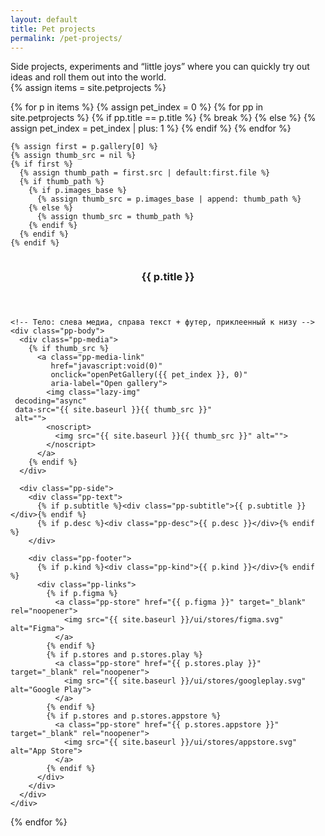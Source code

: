 ```yaml
---
layout: default
title: Pet projects
permalink: /pet-projects/
---
```

<!-- краткое описание раздела, как «лейбл кейса», но только текст -->
<div class="pet-meta">
  <div class="case-summary2">
    Side projects, experiments and&nbsp;&ldquo;little joys&rdquo; where you&nbsp;can quickly try&nbsp;out ideas and&nbsp;roll them out into&nbsp;the&nbsp;world.
  </div>
</div>

<div class="pp-grid">
  {% assign items = site.petprojects %}

  {% for p in items %}
    {% assign pet_index = 0 %}
    {% for pp in site.petprojects %}
      {% if pp.title == p.title %}
        {% break %}
      {% else %}
        {% assign pet_index = pet_index | plus: 1 %}
      {% endif %}
    {% endfor %}

    {% assign first = p.gallery[0] %}
    {% assign thumb_src = nil %}
    {% if first %}
      {% assign thumb_path = first.src | default:first.file %}
      {% if thumb_path %}
        {% if p.images_base %}
          {% assign thumb_src = p.images_base | append: thumb_path %}
        {% else %}
          {% assign thumb_src = thumb_path %}
        {% endif %}
      {% endif %}
    {% endif %}

  <article class="pp-card">
    <!-- Шапка -->
    <header class="pp-header">
      <img class="pp-icon" src="{{ site.baseurl }}{{ p.icon }}" alt="">
      <h3 class="pp-title">{{ p.title }}</h3>
    </header>

    <!-- Тело: слева медиа, справа текст + футер, приклеенный к низу -->
    <div class="pp-body">
      <div class="pp-media">
        {% if thumb_src %}
          <a class="pp-media-link"
             href="javascript:void(0)"
             onclick="openPetGallery({{ pet_index }}, 0)"
             aria-label="Open gallery">
            <img class="lazy-img"
     decoding="async"
     data-src="{{ site.baseurl }}{{ thumb_src }}"
     alt="">
            <noscript>
              <img src="{{ site.baseurl }}{{ thumb_src }}" alt="">
            </noscript>
          </a>
        {% endif %}
      </div>

      <div class="pp-side">
        <div class="pp-text">
          {% if p.subtitle %}<div class="pp-subtitle">{{ p.subtitle }}</div>{% endif %}
          {% if p.desc %}<div class="pp-desc">{{ p.desc }}</div>{% endif %}
        </div>

        <div class="pp-footer">
          {% if p.kind %}<div class="pp-kind">{{ p.kind }}</div>{% endif %}
          <div class="pp-links">
            {% if p.figma %}
              <a class="pp-store" href="{{ p.figma }}" target="_blank" rel="noopener">
                <img src="{{ site.baseurl }}/ui/stores/figma.svg" alt="Figma">
              </a>
            {% endif %}
            {% if p.stores and p.stores.play %}
              <a class="pp-store" href="{{ p.stores.play }}" target="_blank" rel="noopener">
                <img src="{{ site.baseurl }}/ui/stores/googleplay.svg" alt="Google Play">
              </a>
            {% endif %}
            {% if p.stores and p.stores.appstore %}
              <a class="pp-store" href="{{ p.stores.appstore }}" target="_blank" rel="noopener">
                <img src="{{ site.baseurl }}/ui/stores/appstore.svg" alt="App Store">
              </a>
            {% endif %}
          </div>
        </div>
      </div>
    </div>
  </article>
  {% endfor %}
</div>

<!-- используем общий lightbox из default.html -->
<div id="lightbox" class="lightbox" style="display:none;">
  <div class="lightbox-bg" onclick="closeLightbox()"></div>
  <div class="lightbox-content">
    <button class="lightbox-close" onclick="closeLightbox()" aria-label="Close">
      <img src="{{ site.baseurl }}/ui/lightbox_close.svg" width="36" height="36" alt="Close">
    </button>
        <button class="lightbox-arrow left" onclick="lightboxPrev()" aria-label="Previous">
      <img src="{{ site.baseurl }}/ui/lightbox_arrow_left.svg" width="36" height="36" alt="Prev">
    </button>
    <div class="lightbox-stage">
      <img id="lightbox-img" class="lightbox-img" src="">
      {% include lightbox_loader.html %}
    </div>
    <button class="lightbox-arrow right" onclick="lightboxNext()" aria-label="Next">
      <img src="{{ site.baseurl }}/ui/lightbox_arrow_right.svg" width="36" height="36" alt="Next">
    </button>
    <div id="lightbox-caption" class="lightbox-caption"></div>
    <div id="lightbox-thumbs" class="lightbox-thumbs-wrap" aria-label="Gallery thumbnails"></div>
  </div>
</div>
